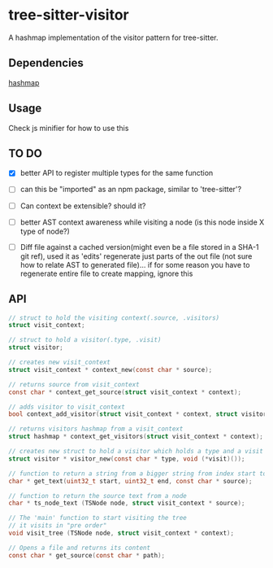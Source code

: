 # tree-sitter-visitor

A hashmap implementation of the visitor pattern for tree-sitter.

## Dependencies

[hashmap](https://github.com/tidwall/hashmap.c)

## Usage

Check js minifier for how to use this

## TO DO

- [x] better API to register multiple types for the same function
- [ ] can this be "imported" as an npm package, similar to 'tree-sitter'?
- [ ] Can context be extensible? should it?
- [ ] better AST context awareness while visiting a node (is this node inside X type of node?)

- [ ] Diff file against a cached version(might even be a file stored in a SHA-1 git ref),
used it as 'edits' regenerate just parts of the out file (not sure how to relate AST to generated file)...
if for some reason you have to regenerate entire file to create mapping, ignore this

## API

```c
// struct to hold the visiting context(.source, .visitors)
struct visit_context;

// struct to hold a visitor(.type, .visit)
struct visitor;

// creates new visit_context
struct visit_context * context_new(const char * source);

// returns source from visit_context
const char * context_get_source(struct visit_context * context);

// adds visitor to visit_context
bool context_add_visitor(struct visit_context * context, struct visitor * visitor);

// returns visitors hashmap from a visit_context
struct hashmap * context_get_visitors(struct visit_context * context);

// creates new struct to hold a visitor which holds a type and a visit function
struct visitor * visitor_new(const char * type, void (*visit)());

// function to return a string from a bigger string from index start to end
char * get_text(uint32_t start, uint32_t end, const char * source);

// function to return the source text from a node 
char * ts_node_text (TSNode node, struct visit_context * source);

// The 'main' function to start visiting the tree
// it visits in "pre order" 
void visit_tree (TSNode node, struct visit_context * context);

// Opens a file and returns its content
const char * get_source(const char * path);
```







